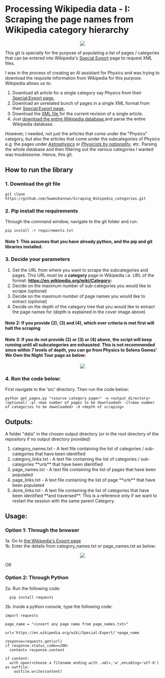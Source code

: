 # Processing Wikipedia data - I: Scraping the page names from Wikipedia category hierarchy

<p align='center'>
<img src="https://github.com/SwamiKannan/Scraping_Wikipedia_categories/blob/main/images/category_scrapes.png">
</p>


This git is specially for the purpose of populating a list of pages / categories that can be entered into Wikipedia's [Special Export](https://en.wikipedia.org/wiki/Special:Export) page to request XML files. 

I was in the process of creating an AI assistant for Physics and was trying to download the requisite information from Wikipedia for this purpose. Wikipedia allows us to:
<ol>
  <li> Download all article for a single category say Physics from their <a href="https://en.wikipedia.org/wiki/Special:Export">Special:Export page.</a></li>
  <li> Download an unrelated bunch of pages in a single XML format from their <a href="https://en.wikipedia.org/wiki/Special:Export">Special:Export page.</a></li>
  <li> Download the <a href="https://en.wikipedia.org/wiki/Special:Export/Train"> XML file </a>for the current revision of a single article.</li>
  <li> Just <a href="https://dumps.wikimedia.org/"> download the entire Wikipedia database </a> and parse the entire Wikipedia database.</li>
</ol>
However, I needed, not just the articles that come under the  "Physics" category, but also the articles that come under the subcategories of Physics e.g. the pages under <a href='https://en.wikipedia.org/wiki/Category:Astrophysics'><i>Astrophysics</i></a> or <a href='https://en.wikipedia.org/wiki/Category:Physicists_by_nationality'><i>Physicists by nationality</i></a>, etc. Parsing the whole database and then filtering out the various categories I wanted was troublesome. Hence, this git.


<br>

## How to run the library
### 1. Download the git file
```
git clone https://github.com/SwamiKannan/Scraping_Wikipedia_categories.git
```

### 2. Pip install the requirements
Through the command window, navigate to the git folder and run:
```
pip install -r requirements.txt
```
#### Note 1: This assumes that you have already python, and the pip and git libraries installed.
### 3. Decide your parameters
1. Get the URL from where you want to scrape the subcategories and pages. This URL must be a **category** page in Wikipedia i.e. URL of the format: **https://en.wikipedia.org/wiki/Category:**
2. Decide on the maximum number of sub-categories you would like to scrape (optional)
3. Decide on the maximum number of page names you would like to extract (optional)
4. Decide on the depth of the category tree that you would like to extract the page names for (depth is explained in the cover image above)

#### Note 2: If you provide (2), (3) and (4), which ever criteria is met first will halt the scraping
#### Note 3: If you do not provide (2) or (3) or (4) above, the script will keep running until all subcategories are exhausted. This is not recommended since within 7 levels of depth, you can go from Physics to Selena Gomez' We Own the Night Tour page as below:
   <p align = "center">
   <img src="https://github.com/SwamiKannan/Scraping_Wikipedia_categories/blob/main/images/depth_gone_wrong.png">
   </p>
   
### 4. Run the code below:
First navigate to the 'src' directory.
Then run the code below:
```
python get_pages.py "<source category page>" -o <output_directory> (optional) -pl <max number of pages to be downloaded> -cl<max number of categories to be downloaded> -d <depth of scraping>
```

## Outputs:
A folder "data" in the chosen output directory (or in the root directory of the repository if no output directory provided)
<ol>
  <li>category_names.txt  - A text file containing the list of categories / sub-categories that have been identified</li>
  <li>category_links.txt  - A text file containing the list of categories / sub-categories **urls** that have been identified</li>
  <li>page_names.txt  - A text file containing the list of pages that have been populated</li>
  <li>page_links.txt  - A text file containing the list of page **urls** that have been populated</li>
  <li>done_links.txt - A text file containing the list of categories that have been identified **and traversed**. This is a reference only if we want to restart the session with the same parent Category.</li>
</ol>

## Usage:
### Option 1: Through the browser
1a. Go to <a href="https://en.wikipedia.org/wiki/Special:Export"> the Wikipedia's Export page </a> <br />
1b. Enter the details from category_names.txt or page_names.txt as below:
<p align='center'>
  <img src="https://github.com/SwamiKannan/Scraping_Wikipedia_Category-Hierarchy/blob/main/images/usage.png"
</p>
  
OR
### Option 2: Through Python
2a. Run the following code:
```
  pip install requests
```
2b. Inside a python console, type the following code:
  ```
  import requests

  page_name = "<insert any page name from page_names.txt>"

  url='https://en.wikipedia.org/wiki/Special:Export/'+page_name

  response=requests.get(url)
  if response.status_code==200:
    content= response.content

  if content:
    with open(<choose a filename ending with .xml>,'w',encoding='utf-8') as outfile:
      outfile.write(content)
```
